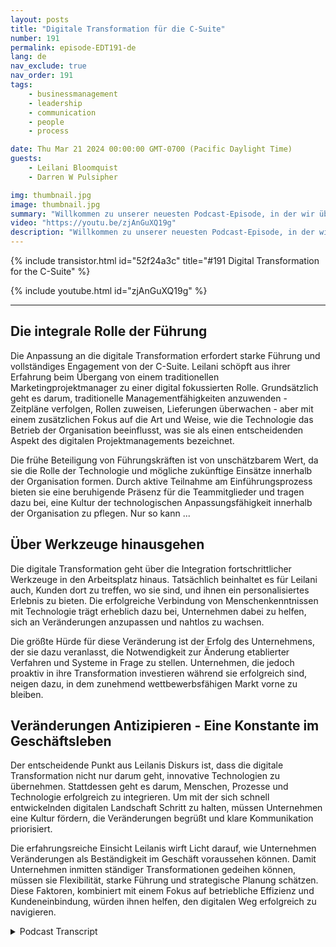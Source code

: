 ```yaml
---
layout: posts
title: "Digitale Transformation für die C-Suite"
number: 191
permalink: episode-EDT191-de
lang: de
nav_exclude: true
nav_order: 191
tags:
    - businessmanagement
    - leadership
    - communication
    - people
    - process

date: Thu Mar 21 2024 00:00:00 GMT-0700 (Pacific Daylight Time)
guests:
    - Leilani Bloomquist
    - Darren W Pulsipher

img: thumbnail.jpg
image: thumbnail.jpg
summary: "Willkommen zu unserer neuesten Podcast-Episode, in der wir über die Bedeutung der digitalen Transformation sprechen. Unsere Gastexpertin, Leilani Bloomquist, teilt ihre Einsichten darüber, wie Organisationen den Prozess besser verwalten können. Begleiten Sie uns, während wir die verschiedenen Aspekte der digitalen Transformation erforschen und einen umfassenden Überblick über die Reise geben."
video: "https://youtu.be/zjAnGuXQ19g"
description: "Willkommen zu unserer neuesten Podcast-Episode, in der wir über die Bedeutung der digitalen Transformation sprechen. Unsere Gastexpertin, Leilani Bloomquist, teilt ihre Einsichten darüber, wie Organisationen den Prozess besser verwalten können. Begleiten Sie uns, während wir die verschiedenen Aspekte der digitalen Transformation erforschen und einen umfassenden Überblick über die Reise geben."
---
```


<div>
{% include transistor.html id="52f24a3c" title="#191 Digital Transformation for the C-Suite" %}

{% include youtube.html id="zjAnGuXQ19g" %}
</div>

---

## Die integrale Rolle der Führung

Die Anpassung an die digitale Transformation erfordert starke Führung und vollständiges Engagement von der C-Suite. Leilani schöpft aus ihrer Erfahrung beim Übergang von einem traditionellen Marketingprojektmanager zu einer digital fokussierten Rolle. Grundsätzlich geht es darum, traditionelle Managementfähigkeiten anzuwenden - Zeitpläne verfolgen, Rollen zuweisen, Lieferungen überwachen - aber mit einem zusätzlichen Fokus auf die Art und Weise, wie die Technologie das Betrieb der Organisation beeinflusst, was sie als einen entscheidenden Aspekt des digitalen Projektmanagements bezeichnet.

Die frühe Beteiligung von Führungskräften ist von unschätzbarem Wert, da sie die Rolle der Technologie und mögliche zukünftige Einsätze innerhalb der Organisation formen. Durch aktive Teilnahme am Einführungsprozess bieten sie eine beruhigende Präsenz für die Teammitglieder und tragen dazu bei, eine Kultur der technologischen Anpassungsfähigkeit innerhalb der Organisation zu pflegen. Nur so kann ...

## Über Werkzeuge hinausgehen

Die digitale Transformation geht über die Integration fortschrittlicher Werkzeuge in den Arbeitsplatz hinaus. Tatsächlich beinhaltet es für Leilani auch, Kunden dort zu treffen, wo sie sind, und ihnen ein personalisiertes Erlebnis zu bieten. Die erfolgreiche Verbindung von Menschenkenntnissen mit Technologie trägt erheblich dazu bei, Unternehmen dabei zu helfen, sich an Veränderungen anzupassen und nahtlos zu wachsen.

Die größte Hürde für diese Veränderung ist der Erfolg des Unternehmens, der sie dazu veranlasst, die Notwendigkeit zur Änderung etablierter Verfahren und Systeme in Frage zu stellen. Unternehmen, die jedoch proaktiv in ihre Transformation investieren während sie erfolgreich sind, neigen dazu, in dem zunehmend wettbewerbsfähigen Markt vorne zu bleiben.

## Veränderungen Antizipieren - Eine Konstante im Geschäftsleben

Der entscheidende Punkt aus Leilanis Diskurs ist, dass die digitale Transformation nicht nur darum geht, innovative Technologien zu übernehmen. Stattdessen geht es darum, Menschen, Prozesse und Technologie erfolgreich zu integrieren. Um mit der sich schnell entwickelnden digitalen Landschaft Schritt zu halten, müssen Unternehmen eine Kultur fördern, die Veränderungen begrüßt und klare Kommunikation priorisiert.

Die erfahrungsreiche Einsicht Leilanis wirft Licht darauf, wie Unternehmen Veränderungen als Beständigkeit im Geschäft voraussehen können. Damit Unternehmen inmitten ständiger Transformationen gedeihen können, müssen sie Flexibilität, starke Führung und strategische Planung schätzen. Diese Faktoren, kombiniert mit einem Fokus auf betriebliche Effizienz und Kundeneinbindung, würden ihnen helfen, den digitalen Weg erfolgreich zu navigieren.



<details>
<summary> Podcast Transcript </summary>

<p></p>

</details>
